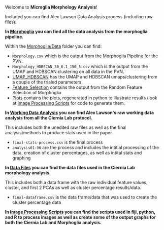 Welcome to **Microglia Morphology Analysis**!

Included you can find Alex Lawson Data Analysis process (including raw files). 

**In [Morphoglia](./Morphoglia/) you can find all the data analysis from the morphoglia pipeline.**

Within the [Morphoglia/Data](./Morphoglia/Data) folder you can find:
- `Morphology.csv` which is the output from the Morphoglia Pipeline for the PVN.
- `Morphology_HDBSCAN_30_0.1_150_5.csv` which is the output from the UMAP and HDBSCAN clustering on all data in the PVN.
- [UMAP_HDBSCAN](./Morphoglia/Data/UMAP_HDBSCAN) has the UMAP and HDBSCAN umaps/clustering from a couple of the trialed parameters.
- [Feature_Selection](./Morphoglia/Data/Feature_Selection) contains the output from the Random Feature Selection of Morphoglia
- [Plots](./Morphoglia/Data/Plots) contains the plots, regenerated in python to illustrate results (look at [Image Processing Scripts](./Image%20Processing%20Scripts/corr-plots-step-by-step.ipynb) for code to generate them. 

**In [Working Data Analysis](./Working%20Data%20Analysis/) you can find Alex Lawson's raw working data analysis from all the Ciernia Lab protocol.**

This includes both the unedited raw files as well as the final analysis/methods to produce stats used in the paper. 
- `final-stats-process.csv` is the final process
- `analysis01-06` are the process and includes the intitial processing of the data, creation of cluster percentages, as well as intital stats and graphing

**In [Data Files](./Data%20Files) you can find the data files used in the Ciernia Lab morphology analysis.** 

This includes both a data frame with the raw individual feature values, cluster, and first 2 PCAs as well as cluster percentage results/data. 
- `final-dataframe.csv` is the data frame/data that was used to create the cluster percentage data

**In [Image Processing Scripts](./Image%20Processing%20Scripts/) you can find the scripts used in fiji, python, and R to process images as well as create some of the output graphs for both the Ciernia Lab and Morphoglia analysis.**


